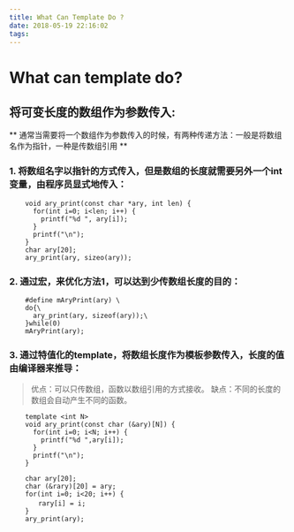 ```yaml
---
title: What Can Template Do ?
date: 2018-05-19 22:16:02
tags:
---
```


# What can template do?
## 将可变长度的数组作为参数传入:  
** 通常当需要将一个数组作为参数传入的时候，有两种传递方法：一般是将数组名作为指针，一种是传数组引用 ** 


### 1. 将数组名字以指针的方式传入，但是数组的长度就需要另外一个int变量，由程序员显式地传入：

        void ary_print(const char *ary, int len) {
          for(int i=0; i<len; i++) {
            printf("%d ", ary[i]);
          }
          printf("\n");
        }
        char ary[20];
        ary_print(ary, sizeo(ary));
        
        
### 2. 通过宏，来优化方法1，可以达到少传数组长度的目的：

        #define mAryPrint(ary) \
        do{\
          ary_print(ary, sizeof(ary));\
        }while(0)
        mAryPrint(ary);

### 3. 通过特值化的template，将数组长度作为模板参数传入，长度的值由编译器来推导：
> 优点：可以只传数组，函数以数组引用的方式接收。
> 缺点：不同的长度的数组会自动产生不同的函数。

        template <int N>
        void ary_print(const char (&ary)[N]) {
          for(int i=0; i<N; i++) {
            printf("%d ",ary[i]);
          }
          printf("\n");
        }
        
        char ary[20];
        char (&rary)[20] = ary;
        for(int i=0; i<20; i++) {
        　　rary[i] = i;
        }
        ary_print(ary);
    









